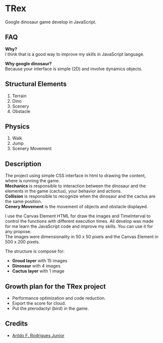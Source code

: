 # TRex
Google dinosaur game develop in JavaScript.

## FAQ 

**Why?**<br/>
I think that is a good way to improve my skills in JavaScript language.

**Why google dinosaur?**<br/>
Because your interface is simple (2D) and involve dynamics objects.

## Structural Elements

1. Terrain
2. Dino
3. Scenery
4. Obstacle

## Physics

1. Walk
2. Jump
3. Scenery Movement

## Description

The project using simple CSS interface in html to drawing the content, where is running the game. <br/>
**Mechanics** is responsible to interaction between the dinosaur and the elements in the game (cactus), your behavior and actions. <br/>
**Collision** is responsible to recognize when the dinosaur and the cactus are the same position. <br/>
**Cenery Movement** is the movement of objects and obstacle displayed.<br/>

I use the Canvas Element HTML for draw the images and TimeInterval to control the functions with different execution times. All develop was made for me learn the JavaScript code and improve my skills. You can use it for any propose.<br/>
The images were dimensionality in 50 x 50 pixels and the Canvas Element in 500 x 200 pixels.


The structure is compose for:

+ **Groud layer** with 15 images
+ **Dinosaur** with 4 images
+ **Cactus layer** with 1 image

## Growth plan for the TRex project 

+ Performance optimization and code reduction.
+ Export the score for cloud.
+ Put the pterodactyl (bird) in the game.

## Credits

- [Arildo F. Rodrigues Junior](https://github.com/Arildoj)
